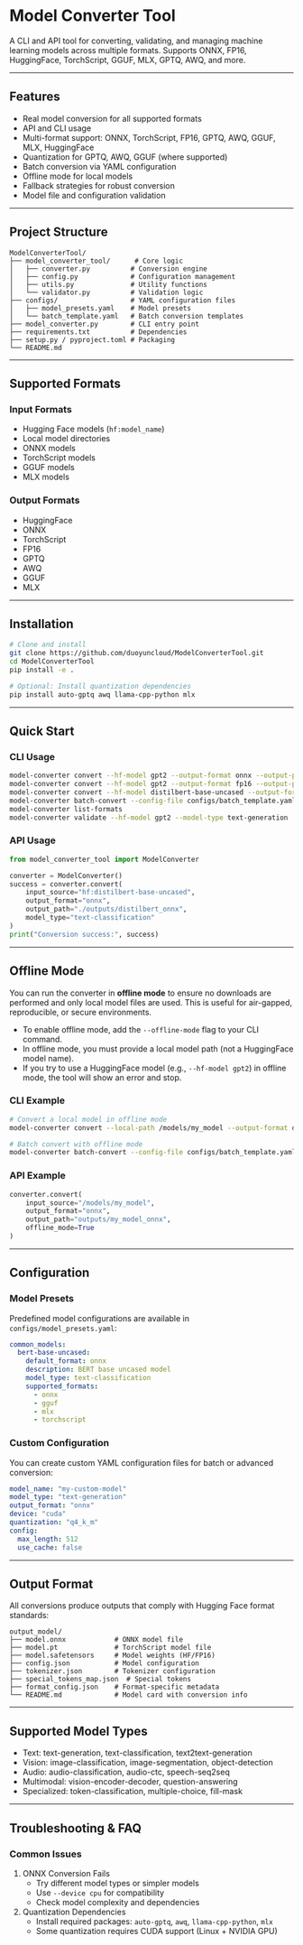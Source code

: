 # Model Converter Tool

A CLI and API tool for converting, validating, and managing machine learning models across multiple formats. Supports ONNX, FP16, HuggingFace, TorchScript, GGUF, MLX, GPTQ, AWQ, and more.

---

## Features

- Real model conversion for all supported formats
- API and CLI usage
- Multi-format support: ONNX, TorchScript, FP16, GPTQ, AWQ, GGUF, MLX, HuggingFace
- Quantization for GPTQ, AWQ, GGUF (where supported)
- Batch conversion via YAML configuration
- Offline mode for local models
- Fallback strategies for robust conversion
- Model file and configuration validation

---

## Project Structure

```
ModelConverterTool/
├── model_converter_tool/      # Core logic
│   ├── converter.py          # Conversion engine
│   ├── config.py             # Configuration management
│   ├── utils.py              # Utility functions
│   └── validator.py          # Validation logic
├── configs/                  # YAML configuration files
│   ├── model_presets.yaml    # Model presets
│   └── batch_template.yaml   # Batch conversion templates
├── model_converter.py        # CLI entry point
├── requirements.txt          # Dependencies
├── setup.py / pyproject.toml # Packaging
└── README.md
```

---

## Supported Formats

### Input Formats
- Hugging Face models (`hf:model_name`)
- Local model directories
- ONNX models
- TorchScript models
- GGUF models
- MLX models

### Output Formats
- HuggingFace
- ONNX
- TorchScript
- FP16
- GPTQ
- AWQ
- GGUF
- MLX

---

## Installation

```bash
# Clone and install
git clone https://github.com/duoyuncloud/ModelConverterTool.git
cd ModelConverterTool
pip install -e .

# Optional: Install quantization dependencies
pip install auto-gptq awq llama-cpp-python mlx
```

---

## Quick Start

### CLI Usage

```bash
model-converter convert --hf-model gpt2 --output-format onnx --output-path ./outputs/gpt2_onnx
model-converter convert --hf-model gpt2 --output-format fp16 --output-path ./outputs/gpt2_fp16
model-converter convert --hf-model distilbert-base-uncased --output-format gptq --output-path ./outputs/distilbert_gptq --quantization q4_k_m
model-converter batch-convert --config-file configs/batch_template.yaml
model-converter list-formats
model-converter validate --hf-model gpt2 --model-type text-generation
```

### API Usage

```python
from model_converter_tool import ModelConverter

converter = ModelConverter()
success = converter.convert(
    input_source="hf:distilbert-base-uncased",
    output_format="onnx",
    output_path="./outputs/distilbert_onnx",
    model_type="text-classification"
)
print("Conversion success:", success)
```

---

## Offline Mode

You can run the converter in **offline mode** to ensure no downloads are performed and only local model files are used. This is useful for air-gapped, reproducible, or secure environments.

- To enable offline mode, add the `--offline-mode` flag to your CLI command.
- In offline mode, you must provide a local model path (not a HuggingFace model name).
- If you try to use a HuggingFace model (e.g., `--hf-model gpt2`) in offline mode, the tool will show an error and stop.

### CLI Example

```bash
# Convert a local model in offline mode
model-converter convert --local-path /models/my_model --output-format onnx --offline-mode

# Batch convert with offline mode
model-converter batch-convert --config-file configs/batch_template.yaml --offline-mode
```

### API Example

```python
converter.convert(
    input_source="/models/my_model",
    output_format="onnx",
    output_path="outputs/my_model_onnx",
    offline_mode=True
)
```

---

## Configuration

### Model Presets

Predefined model configurations are available in `configs/model_presets.yaml`:

```yaml
common_models:
  bert-base-uncased:
    default_format: onnx
    description: BERT base uncased model
    model_type: text-classification
    supported_formats:
      - onnx
      - gguf
      - mlx
      - torchscript
```

### Custom Configuration

You can create custom YAML configuration files for batch or advanced conversion:

```yaml
model_name: "my-custom-model"
model_type: "text-generation"
output_format: "onnx"
device: "cuda"
quantization: "q4_k_m"
config:
  max_length: 512
  use_cache: false
```

---

## Output Format

All conversions produce outputs that comply with Hugging Face format standards:

```
output_model/
├── model.onnx            # ONNX model file
├── model.pt              # TorchScript model file
├── model.safetensors     # Model weights (HF/FP16)
├── config.json           # Model configuration
├── tokenizer.json        # Tokenizer configuration
├── special_tokens_map.json  # Special tokens
├── format_config.json    # Format-specific metadata
└── README.md             # Model card with conversion info
```

---

## Supported Model Types

- Text: text-generation, text-classification, text2text-generation
- Vision: image-classification, image-segmentation, object-detection
- Audio: audio-classification, audio-ctc, speech-seq2seq
- Multimodal: vision-encoder-decoder, question-answering
- Specialized: token-classification, multiple-choice, fill-mask

---

## Troubleshooting & FAQ

### Common Issues

1. ONNX Conversion Fails
   - Try different model types or simpler models
   - Use `--device cpu` for compatibility
   - Check model complexity and dependencies
2. Quantization Dependencies
   - Install required packages: `auto-gptq`, `awq`, `llama-cpp-python`, `mlx`
   - Some quantization requires CUDA support (Linux + NVIDIA GPU)